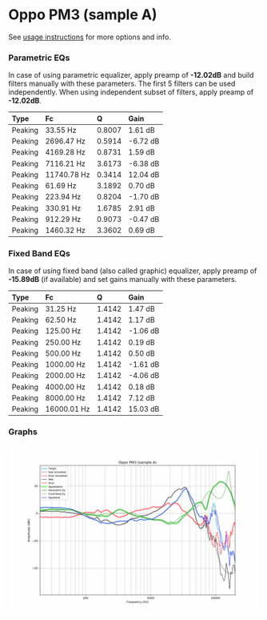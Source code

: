 # Oppo PM3 (sample A)
See [usage instructions](https://github.com/jaakkopasanen/AutoEq#usage) for more options and info.

### Parametric EQs
In case of using parametric equalizer, apply preamp of **-12.02dB** and build filters manually
with these parameters. The first 5 filters can be used independently.
When using independent subset of filters, apply preamp of **-12.02dB**.

| Type    | Fc          |      Q | Gain     |
|:--------|:------------|:-------|:---------|
| Peaking | 33.55 Hz    | 0.8007 | 1.61 dB  |
| Peaking | 2696.47 Hz  | 0.5914 | -6.72 dB |
| Peaking | 4169.28 Hz  | 0.8731 | 1.59 dB  |
| Peaking | 7116.21 Hz  | 3.6173 | -6.38 dB |
| Peaking | 11740.78 Hz | 0.3414 | 12.04 dB |
| Peaking | 61.69 Hz    | 3.1892 | 0.70 dB  |
| Peaking | 223.94 Hz   | 0.8204 | -1.70 dB |
| Peaking | 330.91 Hz   | 1.6785 | 2.91 dB  |
| Peaking | 912.29 Hz   | 0.9073 | -0.47 dB |
| Peaking | 1460.32 Hz  | 3.3602 | 0.69 dB  |

### Fixed Band EQs
In case of using fixed band (also called graphic) equalizer, apply preamp of **-15.89dB**
(if available) and set gains manually with these parameters.

| Type    | Fc          |      Q | Gain     |
|:--------|:------------|:-------|:---------|
| Peaking | 31.25 Hz    | 1.4142 | 1.47 dB  |
| Peaking | 62.50 Hz    | 1.4142 | 1.17 dB  |
| Peaking | 125.00 Hz   | 1.4142 | -1.06 dB |
| Peaking | 250.00 Hz   | 1.4142 | 0.19 dB  |
| Peaking | 500.00 Hz   | 1.4142 | 0.50 dB  |
| Peaking | 1000.00 Hz  | 1.4142 | -1.61 dB |
| Peaking | 2000.00 Hz  | 1.4142 | -4.06 dB |
| Peaking | 4000.00 Hz  | 1.4142 | 0.18 dB  |
| Peaking | 8000.00 Hz  | 1.4142 | 7.12 dB  |
| Peaking | 16000.01 Hz | 1.4142 | 15.03 dB |

### Graphs
![](./Oppo%20PM3%20(sample%20A).png)